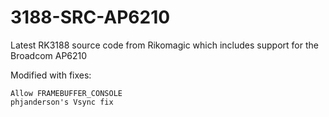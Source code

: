 3188-SRC-AP6210
===============


Latest RK3188 source code from Rikomagic which includes support for the Broadcom AP6210

Modified with fixes:

    Allow FRAMEBUFFER_CONSOLE
    phjanderson's Vsync fix
